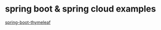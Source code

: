 # spring boot & spring cloud examples

<a href="https://github.com/yuwei35kd/spring-boot-thymeleaf" target="_blank">spring-boot-thymeleaf</a>
